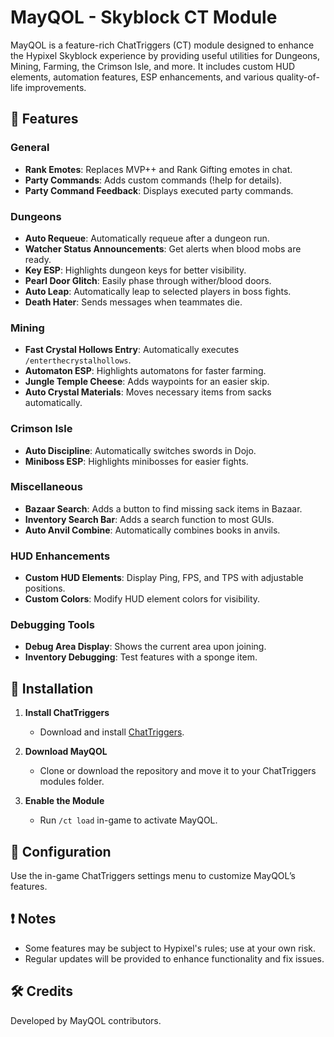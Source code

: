 # MayQOL - Skyblock CT Module

MayQOL is a feature-rich ChatTriggers (CT) module designed to enhance the Hypixel Skyblock experience by providing useful utilities for Dungeons, Mining, Farming, the Crimson Isle, and more. It includes custom HUD elements, automation features, ESP enhancements, and various quality-of-life improvements.

## 📌 Features

### **General**

* **Rank Emotes**: Replaces MVP++ and Rank Gifting emotes in chat.
* **Party Commands**: Adds custom commands (!help for details).
* **Party Command Feedback**: Displays executed party commands.

### **Dungeons**

* **Auto Requeue**: Automatically requeue after a dungeon run.
* **Watcher Status Announcements**: Get alerts when blood mobs are ready.
* **Key ESP**: Highlights dungeon keys for better visibility.
* **Pearl Door Glitch**: Easily phase through wither/blood doors.
* **Auto Leap**: Automatically leap to selected players in boss fights.
* **Death Hater**: Sends messages when teammates die.

### **Mining**

* **Fast Crystal Hollows Entry**: Automatically executes `/enterthecrystalhollows`.
* **Automaton ESP**: Highlights automatons for faster farming.
* **Jungle Temple Cheese**: Adds waypoints for an easier skip.
* **Auto Crystal Materials**: Moves necessary items from sacks automatically.

### **Crimson Isle**

* **Auto Discipline**: Automatically switches swords in Dojo.
* **Miniboss ESP**: Highlights minibosses for easier fights.

### **Miscellaneous**

* **Bazaar Search**: Adds a button to find missing sack items in Bazaar.
* **Inventory Search Bar**: Adds a search function to most GUIs.
* **Auto Anvil Combine**: Automatically combines books in anvils.

### **HUD Enhancements**

* **Custom HUD Elements**: Display Ping, FPS, and TPS with adjustable positions.
* **Custom Colors**: Modify HUD element colors for visibility.

### **Debugging Tools**

* **Debug Area Display**: Shows the current area upon joining.
* **Inventory Debugging**: Test features with a sponge item.

## 🔧 Installation

1. **Install ChatTriggers**

   * Download and install [ChatTriggers](https://www.chattriggers.com/).
2. **Download MayQOL**

   * Clone or download the repository and move it to your ChatTriggers modules folder.
3. **Enable the Module**

   * Run `/ct load` in-game to activate MayQOL.

## 📜 Configuration

Use the in-game ChatTriggers settings menu to customize MayQOL’s features.

## ❗ Notes

* Some features may be subject to Hypixel's rules; use at your own risk.
* Regular updates will be provided to enhance functionality and fix issues.

## 🛠️ Credits

Developed by MayQOL contributors.
